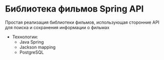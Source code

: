 <h1>Библиотека фильмов Spring API</h1>

Простая реализация библиотеки фильмов, использующая сторонние API для поиска и сохранения информации о фильмах

* Технологии:
  * Java Spring
  * Jackson mapping
  * PostgreSQL
